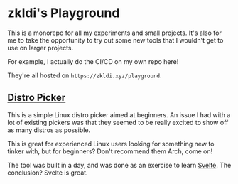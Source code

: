 # zkldi's Playground

This is a monorepo for all my experiments and small projects.
It's also for me to take the opportunity to try out some new tools that I wouldn't get to use on larger projects.

For example, I actually do the CI/CD on my own repo here!

They're all hosted on `https://zkldi.xyz/playground`.

## [Distro Picker](https://github.com/zkldi/playground/tree/master/distro-picker)

This is a simple Linux distro picker aimed at beginners. An issue I had with a lot of existing pickers was that they seemed to be really excited to show off as many distros as possible.

This is great for experienced Linux users looking for something new to tinker with, but for beginners? Don't recommend them Arch, come on!

The tool was built in a day, and was done as an exercise to learn [Svelte](https://svelte.dev/). The conclusion? Svelte is great.
